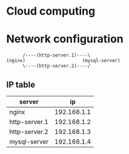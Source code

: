 # Cloud computing

# Network configuration
```
      /----(http-server.1)----\
(nginx)                     (mysql-server)
      \----(http-server.2)----/
```
## IP table

| server        | ip          |
| ------------- | ----------- |
| nginx         | 192.168.1.1 |
| http-server.1 | 192.168.1.2 |
| http-server.2 | 192.168.1.3 |
| mysql-server  | 192.168.1.4 |
